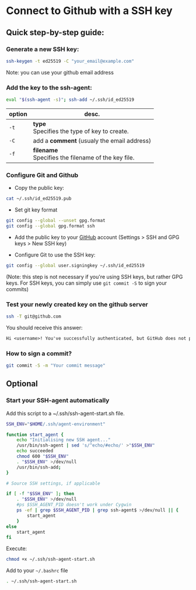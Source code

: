 # Connect to Github with a SSH key

## Quick step-by-step guide:

### Generate a new SSH key:

```sh
ssh-keygen -t ed25519 -C "your_email@example.com"
```

Note: you can use your github email address

### Add the key to the ssh-agent:

```sh
eval "$(ssh-agent -s)"; ssh-add ~/.ssh/id_ed25519
```

option | desc.
---|---
`-t` | **type**<br>Specifies the type of key to create.
`-C` | add a **comment** (usualy the email address)  
`-f` | **filename**<br>Specifies the filename of the key file. 

### Configure Git and Github

* Copy the public key:

```sh
cat ~/.ssh/id_ed25519.pub
```

* Set git key format

```sh
git config --global --unset gpg.format
git config --global gpg.format ssh
```

* Add the public key to your [GitHub](https://github.com/settings/keys) account (Settings > SSH and GPG keys > New SSH key)

* Configure Git to use the SSH key: 

```sh
git config --global user.signingkey ~/.ssh/id_ed25519
```

(Note: this step is not necessary if you're using SSH keys, but rather GPG keys. For SSH keys, you can simply use `git commit -S` to sign your commits)

### Test your newly created key on the github server

```sh
ssh -T git@github.com
```

You should receive this answer:

```txt
Hi <username>! You've successfully authenticated, but GitHub does not provide shell access.
```

### How to sign a commit?

```sh
git commit -S -m "Your commit message"
```

## Optional

### Start your SSH-agent automatically

Add this script to a ~/.ssh/ssh-agent-start.sh file.

```sh file=~/.ssh/ssh-agent-start.sh
SSH_ENV="$HOME/.ssh/agent-environment"

function start_agent {
    echo "Initialising new SSH agent..."
    /usr/bin/ssh-agent | sed 's/^echo/#echo/' >"$SSH_ENV"
    echo succeeded
    chmod 600 "$SSH_ENV"
    . "$SSH_ENV" >/dev/null
    /usr/bin/ssh-add;
}

# Source SSH settings, if applicable

if [ -f "$SSH_ENV" ]; then
    . "$SSH_ENV" >/dev/null
    #ps $SSH_AGENT_PID doesn't work under Cygwin
    ps -ef | grep $SSH_AGENT_PID | grep ssh-agent$ >/dev/null || {
        start_agent
    }
else
    start_agent
fi
```

Execute:

```sh
chmod +x ~/.ssh/ssh-agent-start.sh
```

Add to your `~/.bashrc` file

```sh
. ~/.ssh/ssh-agent-start.sh
```
